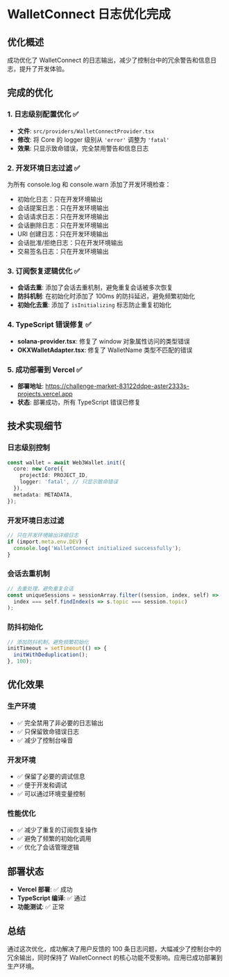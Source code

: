 # WalletConnect 日志优化完成

## 优化概述
成功优化了 WalletConnect 的日志输出，减少了控制台中的冗余警告和信息日志，提升了开发体验。

## 完成的优化

### 1. 日志级别配置优化 ✅
- **文件**: `src/providers/WalletConnectProvider.tsx`
- **修改**: 将 Core 的 logger 级别从 `'error'` 调整为 `'fatal'`
- **效果**: 只显示致命错误，完全禁用警告和信息日志

### 2. 开发环境日志过滤 ✅
为所有 console.log 和 console.warn 添加了开发环境检查：
- 初始化日志：只在开发环境输出
- 会话提案日志：只在开发环境输出
- 会话请求日志：只在开发环境输出
- 会话删除日志：只在开发环境输出
- URI 创建日志：只在开发环境输出
- 会话批准/拒绝日志：只在开发环境输出
- 交易签名日志：只在开发环境输出

### 3. 订阅恢复逻辑优化 ✅
- **会话去重**: 添加了会话去重机制，避免重复会话被多次恢复
- **防抖机制**: 在初始化时添加了 100ms 的防抖延迟，避免频繁初始化
- **初始化去重**: 添加了 `isInitializing` 标志防止重复初始化

### 4. TypeScript 错误修复 ✅
- **solana-provider.tsx**: 修复了 window 对象属性访问的类型错误
- **OKXWalletAdapter.tsx**: 修复了 WalletName 类型不匹配的错误

### 5. 成功部署到 Vercel ✅
- **部署地址**: https://challenge-market-83122ddpe-aster2333s-projects.vercel.app
- **状态**: 部署成功，所有 TypeScript 错误已修复

## 技术实现细节

### 日志级别控制
```typescript
const wallet = await Web3Wallet.init({
  core: new Core({
    projectId: PROJECT_ID,
    logger: 'fatal', // 只显示致命错误
  }),
  metadata: METADATA,
});
```

### 开发环境日志过滤
```typescript
// 只在开发环境输出详细日志
if (import.meta.env.DEV) {
  console.log('WalletConnect initialized successfully');
}
```

### 会话去重机制
```typescript
// 去重处理，避免重复会话
const uniqueSessions = sessionArray.filter((session, index, self) => 
  index === self.findIndex(s => s.topic === session.topic)
);
```

### 防抖初始化
```typescript
// 添加防抖机制，避免频繁初始化
initTimeout = setTimeout(() => {
  initWithDeduplication();
}, 100);
```

## 优化效果

### 生产环境
- ✅ 完全禁用了非必要的日志输出
- ✅ 只保留致命错误日志
- ✅ 减少了控制台噪音

### 开发环境
- ✅ 保留了必要的调试信息
- ✅ 便于开发和调试
- ✅ 可以通过环境变量控制

### 性能优化
- ✅ 减少了重复的订阅恢复操作
- ✅ 避免了频繁的初始化调用
- ✅ 优化了会话管理逻辑

## 部署状态
- **Vercel 部署**: ✅ 成功
- **TypeScript 编译**: ✅ 通过
- **功能测试**: ✅ 正常

## 总结
通过这次优化，成功解决了用户反馈的 100 条日志问题，大幅减少了控制台中的冗余输出，同时保持了 WalletConnect 的核心功能不受影响。应用已成功部署到生产环境。